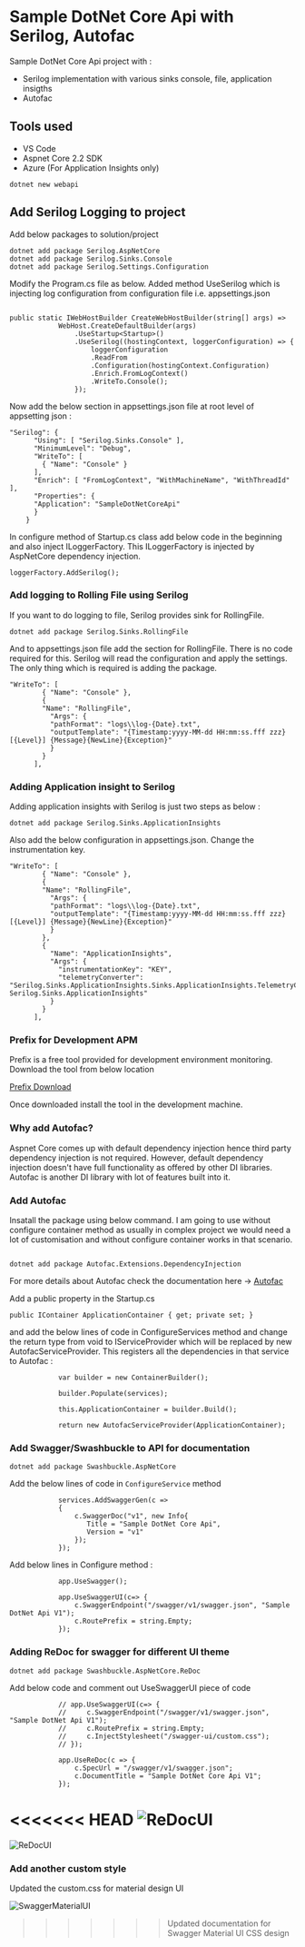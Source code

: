 # Sample DotNet Core Api with Serilog, Autofac

Sample DotNet Core Api project with :

- Serilog implementation with various sinks console, file, application insigths
- Autofac

## Tools used 

- VS Code 
- Aspnet Core 2.2 SDK 
- Azure (For Application Insights only)


```
dotnet new webapi
```

## Add Serilog Logging to project  

Add below packages to solution/project

```
dotnet add package Serilog.AspNetCore
dotnet add package Serilog.Sinks.Console
dotnet add package Serilog.Settings.Configuration
```

Modify the Program.cs file as below. Added method UseSerilog which is injecting log configuration from configuration file i.e. appsettings.json  

```

public static IWebHostBuilder CreateWebHostBuilder(string[] args) =>
            WebHost.CreateDefaultBuilder(args)
                .UseStartup<Startup>()
                .UseSerilog((hostingContext, loggerConfiguration) => {
                    loggerConfiguration
                    .ReadFrom
                    .Configuration(hostingContext.Configuration)
                    .Enrich.FromLogContext()
                    .WriteTo.Console();
                });
```


Now add the below section in appsettings.json file at root level of appsetting json : 

```
"Serilog": {
      "Using": [ "Serilog.Sinks.Console" ],
      "MinimumLevel": "Debug",
      "WriteTo": [
        { "Name": "Console" }        
      ],
      "Enrich": [ "FromLogContext", "WithMachineName", "WithThreadId" ],
      "Properties": {
      "Application": "SampleDotNetCoreApi"
      }
    }
```


In configure method of Startup.cs class add below code in the beginning and also inject ILoggerFactory. This ILoggerFactory is injected by AspNetCore dependency injection.

```
loggerFactory.AddSerilog();
```

### Add logging to Rolling File using Serilog

If you want to do logging to file, Serilog provides sink for RollingFile.

```
dotnet add package Serilog.Sinks.RollingFile
```

And to appsettings.json file add the section for RollingFile. There is no code required for this. Serilog will read the configuration and apply the settings. The only thing which is required is adding the package.

```
"WriteTo": [
        { "Name": "Console" },
        {
        "Name": "RollingFile",
          "Args": {
          "pathFormat": "logs\\log-{Date}.txt",
          "outputTemplate": "{Timestamp:yyyy-MM-dd HH:mm:ss.fff zzz} [{Level}] {Message}{NewLine}{Exception}"
          }
        }
      ],
```

### Adding Application insight to Serilog

Adding application insights with Serilog is just two steps as below : 

```
dotnet add package Serilog.Sinks.ApplicationInsights
```

Also add the below configuration in appsettings.json. Change the instrumentation key.

```
"WriteTo": [
        { "Name": "Console" },
        {
        "Name": "RollingFile",
          "Args": {
          "pathFormat": "logs\\log-{Date}.txt",
          "outputTemplate": "{Timestamp:yyyy-MM-dd HH:mm:ss.fff zzz} [{Level}] {Message}{NewLine}{Exception}"
          }
        },
        {
          "Name": "ApplicationInsights",
          "Args": {
            "instrumentationKey": "KEY",
            "telemetryConverter": "Serilog.Sinks.ApplicationInsights.Sinks.ApplicationInsights.TelemetryConverters.TraceTelemetryConverter, Serilog.Sinks.ApplicationInsights"
          }
        }
      ],

```

### Prefix for Development APM 

Prefix is a free tool provided for development environment monitoring. Download the tool from below location 

[Prefix Download](https://stackify.com/prefix-download/)

Once downloaded install the tool in the development machine.

### Why add Autofac?

Aspnet Core comes up with default dependency injection hence third party dependency injection is not required. However, default dependency injection doesn't have full functionality as offered by other DI libraries. Autofac is another DI library with lot of features built into it. 

### Add Autofac 

Insatall the package using below command. I am going to use without configure container method as usually in complex project we would need a lot of customisation and without configure container works in that scenario.

```

dotnet add package Autofac.Extensions.DependencyInjection
```

For more details about Autofac check the documentation here -> [Autofac](https://autofaccn.readthedocs.io/en/latest/integration/aspnetcore.html)

Add a public property in the Startup.cs 

```
public IContainer ApplicationContainer { get; private set; }
```

and add the below lines of code in ConfigureServices method and change the return type from void to IServiceProvider which will be replaced by new AutofacServiceProvider. This registers all the dependencies in that service to Autofac : 

```
            var builder = new ContainerBuilder();

            builder.Populate(services);

            this.ApplicationContainer = builder.Build();

            return new AutofacServiceProvider(ApplicationContainer);

```

### Add Swagger/Swashbuckle to API for documentation 


```
dotnet add package Swashbuckle.AspNetCore
```

Add the below lines of code in ```ConfigureService``` method

```
            services.AddSwaggerGen(c => 
            {
                c.SwaggerDoc("v1", new Info{
                   Title = "Sample DotNet Core Api",
                   Version = "v1" 
                });
            });
```

Add below lines in Configure method : 

```
            app.UseSwagger();

            app.UseSwaggerUI(c=> {                
                c.SwaggerEndpoint("/swagger/v1/swagger.json", "Sample DotNet Api V1");
                c.RoutePrefix = string.Empty;
            });
```

### Adding ReDoc for swagger for different UI theme



```
dotnet add package Swashbuckle.AspNetCore.ReDoc
```

Add below code and comment out UseSwaggerUI piece of code


```
            // app.UseSwaggerUI(c=> {                
            //     c.SwaggerEndpoint("/swagger/v1/swagger.json", "Sample DotNet Api V1");
            //     c.RoutePrefix = string.Empty;
            //     c.InjectStylesheet("/swagger-ui/custom.css");
            // });

            app.UseReDoc(c => {
                c.SpecUrl = "/swagger/v1/swagger.json";
                c.DocumentTitle = "Sample DotNet Core Api V1";
            });

```


<<<<<<< HEAD
![ReDocUI](https://github.com/svaus/SampleDotNetCoreApi/blob/master/ReDocUI.PNG)
=======
![ReDocUI]("https://github.com/svaus/SampleDotNetCoreApi/blob/master/ReDocUI.PNG")

### Add another custom style

Updated the custom.css for material design UI

![SwaggerMaterialUI]("https://github.com/svaus/SampleDotNetCoreApi/blob/master/SwaggerWithStyleChanges.PNG")
>>>>>>> <docs> Updated documentation for Swagger Material UI CSS design
